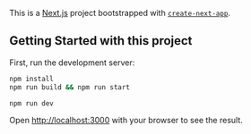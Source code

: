 This is a [Next.js](https://nextjs.org/) project bootstrapped with [`create-next-app`](https://github.com/vercel/next.js/tree/canary/packages/create-next-app).

## Getting Started with this project 

First, run the development server:

```bash
npm install
npm run build && npm run start
```

```
npm run dev
```

Open [http://localhost:3000](http://localhost:3000) with your browser to see the result.

